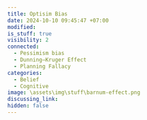 ```yaml
---
title: Optisim Bias
date: 2024-10-10 09:45:47 +07:00
modified: 
is_stuff: true
visibility: 2
connected:
  - Pessimism bias
  - Dunning–Kruger Effect
  - Planning Fallacy
categories:
  - Belief
  - Cognitive
image: \assets\img\stuff\barnum-effect.png
discussing_link: 
hidden: false
---
```


